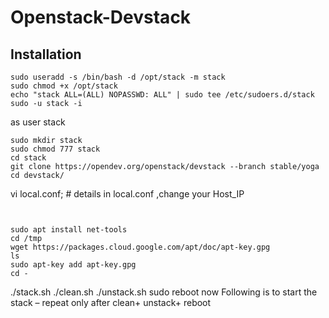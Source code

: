 # Openstack-Devstack
## Installation

```
sudo useradd -s /bin/bash -d /opt/stack -m stack
sudo chmod +x /opt/stack
echo "stack ALL=(ALL) NOPASSWD: ALL" | sudo tee /etc/sudoers.d/stack
sudo -u stack -i
```
as user stack
```
sudo mkdir stack
sudo chmod 777 stack
cd stack
git clone https://opendev.org/openstack/devstack --branch stable/yoga
cd devstack/
```
vi local.conf; # details in local.conf ,change your Host_IP
```


sudo apt install net-tools
cd /tmp
wget https://packages.cloud.google.com/apt/doc/apt-key.gpg
ls
sudo apt-key add apt-key.gpg
cd -
```
./stack.sh
./clean.sh
./unstack.sh
sudo reboot now
Following is to start the stack – repeat only after clean+ unstack+ reboot
```
